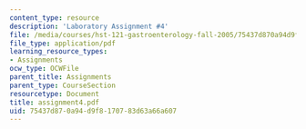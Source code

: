 ```yaml
---
content_type: resource
description: 'Laboratory Assignment #4'
file: /media/courses/hst-121-gastroenterology-fall-2005/75437d870a94d9f8170783d63a66a607_assignment4.pdf
file_type: application/pdf
learning_resource_types:
- Assignments
ocw_type: OCWFile
parent_title: Assignments
parent_type: CourseSection
resourcetype: Document
title: assignment4.pdf
uid: 75437d87-0a94-d9f8-1707-83d63a66a607
---
```

